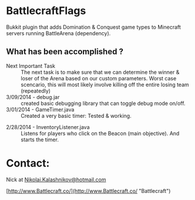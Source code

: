 BattlecraftFlags
======
Bukkit plugin that adds Domination & Conquest game types to
Minecraft servers running BattleArena (dependency).


What has been accomplished ?
---
<dl>
<dt>Next Important Task</dt>
<dd>The next task is to make sure that we can 
determine the winner & loser of the Arena 
based on our custom parameters. Worst case 
scencario, this will most likely involve 
killing off the entire losing team (repeatedly)</dd>

<dt>3/09/2014 - debug.jar</dt>
<dd>created basic debugging library that can
toggle debug mode on/off.</dd>

<dt>3/01/2014 - GameTimer.java</dt>
<dd>Created a very basic timer: Tested & working.</dd>
</dl>

<dt>2/28/2014 - InventoryListener.java</dt>
<dd>Listens for players who click on the Beacon (main objective).
And starts the timer.</dd>
</dl>


Contact:
======

Nick at Nikolai.Kalashnikov@hotmail.com

[http://www.Battlecraft.co/](http://www.Battlecraft.co/ "Battlecraft")
